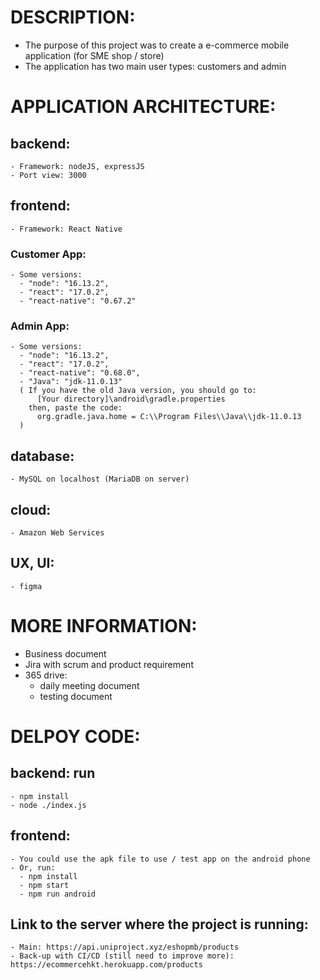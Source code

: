 # DESCRIPTION:
  - The purpose of this project was to create a e-commerce mobile application (for SME shop / store)
  - The application has two main user types: customers and admin

# APPLICATION ARCHITECTURE:
  ## backend:
    - Framework: nodeJS, expressJS
    - Port view: 3000
  ## frontend:
    - Framework: React Native
  ### Customer App:
    - Some versions:
      - "node": "16.13.2",
      - "react": "17.0.2",
      - "react-native": "0.67.2"
  ### Admin App:
    - Some versions:
      - "node": "16.13.2",
      - "react": "17.0.2",
      - "react-native": "0.68.0",
      - "Java": "jdk-11.0.13"
      ( If you have the old Java version, you should go to:
          [Your directory]\android\gradle.properties
        then, paste the code:
          org.gradle.java.home = C:\\Program Files\\Java\\jdk-11.0.13
      )
  ## database:
    - MySQL on localhost (MariaDB on server)
  ## cloud:
    - Amazon Web Services
  ## UX, UI:
    - figma

# MORE INFORMATION:
  - Business document
  - Jira with scrum and product requirement
  - 365 drive:
    - daily meeting document
    - testing document

# DELPOY CODE:
  ## backend: run
    - npm install
    - node ./index.js
  ## frontend:
    - You could use the apk file to use / test app on the android phone
    - Or, run:
      - npm install
      - npm start
      - npm run android
  ## Link to the server where the project is running:
    - Main: https://api.uniproject.xyz/eshopmb/products
    - Back-up with CI/CD (still need to improve more): https://ecommercehkt.herokuapp.com/products

